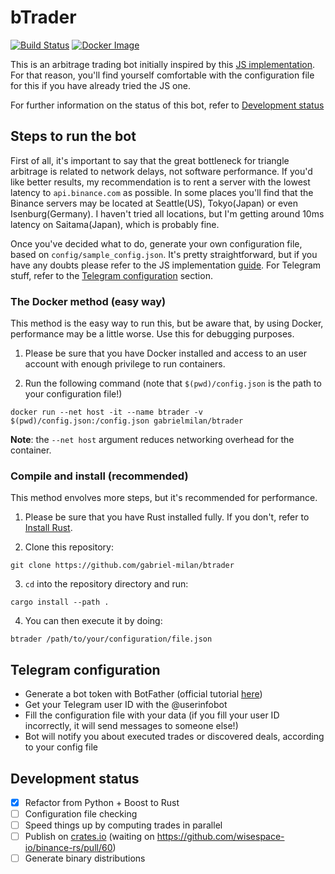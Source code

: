 # bTrader

[![Build Status](https://travis-ci.org/gabriel-milan/btrader.png?branch=master)](https://travis-ci.org/gabriel-milan/btrader)
[![Docker Image](https://img.shields.io/docker/v/gabrielmilan/btrader?logo=docker&sort=date)](https://hub.docker.com/r/gabrielmilan/btrader)

This is an arbitrage trading bot initially inspired by this [JS implementation](https://github.com/bmino/binance-triangle-arbitrage). For that reason, you'll find yourself comfortable with the configuration file for this if you have already tried the JS one.

For further information on the status of this bot, refer to [Development status](#development-status)

## Steps to run the bot

First of all, it's important to say that the great bottleneck for triangle arbitrage is related to network delays, not software performance. If you'd like better results, my recommendation is to rent a server with the lowest latency to `api.binance.com` as possible. In some places you'll find that the Binance servers may be located at Seattle(US), Tokyo(Japan) or even Isenburg(Germany). I haven't tried all locations, but I'm getting around 10ms latency on Saitama(Japan), which is probably fine.

Once you've decided what to do, generate your own configuration file, based on `config/sample_config.json`. It's pretty straightforward, but if you have any doubts please refer to the JS implementation [guide](https://github.com/bmino/binance-triangle-arbitrage/blob/master/config/readme.md). For Telegram stuff, refer to the [Telegram configuration](#telegram-configuration) section.

### The Docker method (easy way)

This method is the easy way to run this, but be aware that, by using Docker, performance may be a little worse. Use this for debugging purposes.

1. Please be sure that you have Docker installed and access to an user account with enough privilege to run containers.

2. Run the following command (note that `$(pwd)/config.json` is the path to your configuration file!)

```
docker run --net host -it --name btrader -v $(pwd)/config.json:/config.json gabrielmilan/btrader
```

**Note**: the `--net host` argument reduces networking overhead for the container.

### Compile and install (recommended)

This method envolves more steps, but it's recommended for performance.

1. Please be sure that you have Rust installed fully. If you don't, refer to [Install Rust](https://www.rust-lang.org/tools/install).

2. Clone this repository:

```
git clone https://github.com/gabriel-milan/btrader
```

3. `cd` into the repository directory and run:

```
cargo install --path .
```

4. You can then execute it by doing:

```
btrader /path/to/your/configuration/file.json
```

## Telegram configuration

- Generate a bot token with BotFather (official tutorial [here](https://core.telegram.org/bots#6-botfather))
- Get your Telegram user ID with the @userinfobot
- Fill the configuration file with your data (if you fill your user ID incorrectly, it will send messages to someone else!)
- Bot will notify you about executed trades or discovered deals, according to your config file

## Development status

- [x] Refactor from Python + Boost to Rust
- [ ] Configuration file checking
- [ ] Speed things up by computing trades in parallel
- [ ] Publish on [crates.io](https://crates.io/) (waiting on https://github.com/wisespace-io/binance-rs/pull/60)
- [ ] Generate binary distributions
